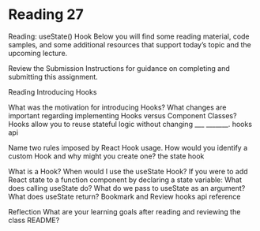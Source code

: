 # Reading 27

Reading: useState() Hook
Below you will find some reading material, code samples, and some additional resources that support today’s topic and the upcoming lecture.

Review the Submission Instructions for guidance on completing and submitting this assignment.

Reading
Introducing Hooks

What was the motivation for introducing Hooks?
What changes are important regarding implementing Hooks versus Component Classes?
Hooks allow you to reuse stateful logic without changing ___ _______.
hooks api

Name two rules imposed by React Hook usage.
How would you identify a custom Hook and why might you create one?
the state hook

What is a Hook?
When would I use the useState Hook?
If you were to add React state to a function component by declaring a state variable:
What does calling useState do?
What do we pass to useState as an argument?
What does useState return?
Bookmark and Review
hooks api reference

Reflection
What are your learning goals after reading and reviewing the class README?